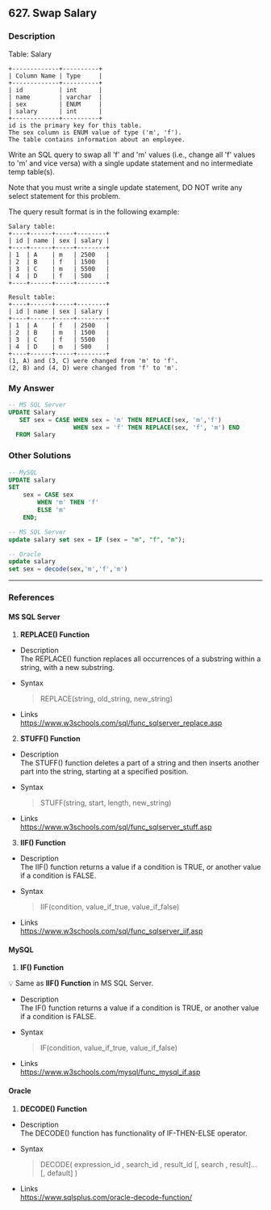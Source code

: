 ## 627. Swap Salary

### Description 
   
Table: Salary
```
+-------------+----------+
| Column Name | Type     |
+-------------+----------+
| id          | int      |
| name        | varchar  |
| sex         | ENUM     |
| salary      | int      |
+-------------+----------+
id is the primary key for this table.
The sex column is ENUM value of type ('m', 'f').
The table contains information about an employee.
```

Write an SQL query to swap all 'f' and 'm' values (i.e., change all 'f' values to 'm' and vice versa) with a single update statement and no intermediate temp table(s).

Note that you must write a single update statement, DO NOT write any select statement for this problem.

The query result format is in the following example:

 
```
Salary table:
+----+------+-----+--------+
| id | name | sex | salary |
+----+------+-----+--------+
| 1  | A    | m   | 2500   |
| 2  | B    | f   | 1500   |
| 3  | C    | m   | 5500   |
| 4  | D    | f   | 500    |
+----+------+-----+--------+

Result table:
+----+------+-----+--------+
| id | name | sex | salary |
+----+------+-----+--------+
| 1  | A    | f   | 2500   |
| 2  | B    | m   | 1500   |
| 3  | C    | f   | 5500   |
| 4  | D    | m   | 500    |
+----+------+-----+--------+
(1, A) and (3, C) were changed from 'm' to 'f'.
(2, B) and (4, D) were changed from 'f' to 'm'.
```

### My Answer 

```SQL
-- MS SQL Server
UPDATE Salary 
   SET sex = CASE WHEN sex = 'm' THEN REPLACE(sex, 'm','f') 
                  WHEN sex = 'f' THEN REPLACE(sex, 'f', 'm') END 
  FROM Salary 
```

### Other Solutions 
 
```SQL
-- MySQL
UPDATE salary
SET
    sex = CASE sex
        WHEN 'm' THEN 'f'
        ELSE 'm'
    END;
```

```SQL
-- MS SQL Server 
update salary set sex = IF (sex = "m", "f", "m");
```

```SQL
-- Oracle 
update salary
set sex = decode(sex,'m','f','m')
```
****
### References 

#### MS SQL Server       

1. **REPLACE() Function**   
 * Description   
   The REPLACE() function replaces all occurrences of a substring within a string, with a new substring.
 
 * Syntax   
   > REPLACE(string, old_string, new_string)

 * Links   
  https://www.w3schools.com/sql/func_sqlserver_replace.asp

2. **STUFF() Function**   
 * Description   
   The STUFF() function deletes a part of a string and then inserts another part into the string, starting at a specified position.    
   
 * Syntax     
   > STUFF(string, start, length, new_string)   
   
 * Links    
   https://www.w3schools.com/sql/func_sqlserver_stuff.asp     

3. **IIF() Function**   
 * Description    
   The IIF() function returns a value if a condition is TRUE, or another value if a condition is FALSE.    
   
 * Syntax      
   > IIF(condition, value_if_true, value_if_false)    
   
 * Links     
   https://www.w3schools.com/sql/func_sqlserver_iif.asp
   
 
#### MySQL 

1. **IF() Function**    

 :bulb: Same as **IIF() Function** in MS SQL Server.    
 
 * Description   
   The IF() function returns a value if a condition is TRUE, or another value if a condition is FALSE.     
  
 * Syntax     
   > IF(condition, value_if_true, value_if_false)
   
 * Links    
   https://www.w3schools.com/mysql/func_mysql_if.asp
   

#### Oracle      

1. **DECODE() Function**    

 * Description   
   The DECODE() function has functionality of IF-THEN-ELSE operator.     
  
 * Syntax     
   > DECODE( expression_id , search_id , result_id [, search , result]... [, default] )     

 * Links    
   https://www.sqlsplus.com/oracle-decode-function/     
